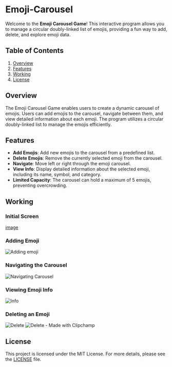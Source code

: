 # Emoji-Carousel

Welcome to the **Emoji Carousel Game**! This interactive program allows you to manage a circular doubly-linked list of emojis, providing a fun way to add, delete, and explore emoji data.

## Table of Contents

1. [Overview](#overview)
2. [Features](#features)
3. [Working](#working)
4. [License](#license)

## Overview

The Emoji Carousel Game enables users to create a dynamic carousel of emojis. Users can add emojis to the carousel, navigate between them, and view detailed information about each emoji. The program utilizes a circular doubly-linked list to manage the emojis efficiently.

## Features

* **Add Emojis**: Add new emojis to the carousel from a predefined list.
* **Delete Emojis**: Remove the currently selected emoji from the carousel.
* **Navigate**: Move left or right through the emoji carousel.
* **View Info**: Display detailed information about the selected emoji, including its name, symbol, and category.
* **Limited Capacity**: The carousel can hold a maximum of 5 emojis, preventing overcrowding.

## Working

### Initial Screen
[image](https://github.com/user-attachments/assets/b792dec5-ee28-4a27-89b6-52968410f3fc)


### Adding Emoji
![Adding emoji](https://github.com/user-attachments/assets/6c250021-b1ab-4d7d-a9bd-e0d76d325215)

### Navigating the Carousel
![Navigating Carousel](https://github.com/user-attachments/assets/5971946b-d235-4c96-902f-a12e9b89088c)

### Viewing Emoji Info
![Info](https://github.com/user-attachments/assets/24300bee-b856-4500-9511-55f2ee47dcf5)

### Deleting an Emoji
![Delete](https://github.com/user-attachments/assets/39404e7d-a21b-43b0-9576-9fd68ba4e9b9)
![Delete - Made with Clipchamp](https://github.com/user-attachments/assets/e927b90a-1545-4e01-b60f-abf83415e8cf)



## License 

This project is licensed under the MIT License. For more details, please see the [LICENSE](LICENSE) file.


